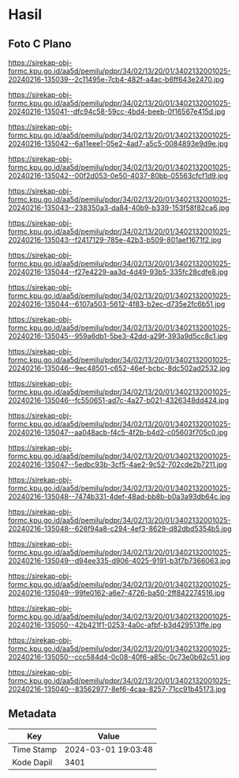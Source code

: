 # Hasil

## Foto C Plano

https://sirekap-obj-formc.kpu.go.id/aa5d/pemilu/pdpr/34/02/13/20/01/3402132001025-20240216-135039--2c11495e-7cb4-482f-a4ac-b6ff643e2470.jpg

https://sirekap-obj-formc.kpu.go.id/aa5d/pemilu/pdpr/34/02/13/20/01/3402132001025-20240216-135041--dfc94c58-59cc-4bd4-beeb-0f16567e415d.jpg

https://sirekap-obj-formc.kpu.go.id/aa5d/pemilu/pdpr/34/02/13/20/01/3402132001025-20240216-135042--6a11eee1-05e2-4ad7-a5c5-0084893e9d9e.jpg

https://sirekap-obj-formc.kpu.go.id/aa5d/pemilu/pdpr/34/02/13/20/01/3402132001025-20240216-135042--00f2d053-0e50-4037-80bb-05563cfcf1d9.jpg

https://sirekap-obj-formc.kpu.go.id/aa5d/pemilu/pdpr/34/02/13/20/01/3402132001025-20240216-135043--238350a3-da84-40b9-b339-153f58f82ca6.jpg

https://sirekap-obj-formc.kpu.go.id/aa5d/pemilu/pdpr/34/02/13/20/01/3402132001025-20240216-135043--f2417129-785e-42b3-b509-801aef1671f2.jpg

https://sirekap-obj-formc.kpu.go.id/aa5d/pemilu/pdpr/34/02/13/20/01/3402132001025-20240216-135044--f27e4229-aa3d-4d49-93b5-335fc28cdfe8.jpg

https://sirekap-obj-formc.kpu.go.id/aa5d/pemilu/pdpr/34/02/13/20/01/3402132001025-20240216-135044--6107a503-5612-4f83-b2ec-d735e2fc6b51.jpg

https://sirekap-obj-formc.kpu.go.id/aa5d/pemilu/pdpr/34/02/13/20/01/3402132001025-20240216-135045--959a6db1-5be3-42dd-a29f-393a9d5cc8c1.jpg

https://sirekap-obj-formc.kpu.go.id/aa5d/pemilu/pdpr/34/02/13/20/01/3402132001025-20240216-135046--9ec48501-c652-46ef-bcbc-8dc502ad2532.jpg

https://sirekap-obj-formc.kpu.go.id/aa5d/pemilu/pdpr/34/02/13/20/01/3402132001025-20240216-135046--fc550651-ad7c-4a27-b021-4326348dd424.jpg

https://sirekap-obj-formc.kpu.go.id/aa5d/pemilu/pdpr/34/02/13/20/01/3402132001025-20240216-135047--aa048acb-f4c5-4f2b-b4d2-c05603f705c0.jpg

https://sirekap-obj-formc.kpu.go.id/aa5d/pemilu/pdpr/34/02/13/20/01/3402132001025-20240216-135047--5edbc93b-3cf5-4ae2-9c52-702cde2b7211.jpg

https://sirekap-obj-formc.kpu.go.id/aa5d/pemilu/pdpr/34/02/13/20/01/3402132001025-20240216-135048--7474b331-4def-48ad-bb8b-b0a3a93db64c.jpg

https://sirekap-obj-formc.kpu.go.id/aa5d/pemilu/pdpr/34/02/13/20/01/3402132001025-20240216-135048--626f94a8-c294-4ef3-8629-d82dbd5354b5.jpg

https://sirekap-obj-formc.kpu.go.id/aa5d/pemilu/pdpr/34/02/13/20/01/3402132001025-20240216-135049--d94ee335-d906-4025-9191-b3f7b7366063.jpg

https://sirekap-obj-formc.kpu.go.id/aa5d/pemilu/pdpr/34/02/13/20/01/3402132001025-20240216-135049--99fe0162-a6e7-4726-ba50-2ff842274516.jpg

https://sirekap-obj-formc.kpu.go.id/aa5d/pemilu/pdpr/34/02/13/20/01/3402132001025-20240216-135050--42b421f1-0253-4a0c-afbf-b3d429513ffe.jpg

https://sirekap-obj-formc.kpu.go.id/aa5d/pemilu/pdpr/34/02/13/20/01/3402132001025-20240216-135050--ccc584d4-0c08-40f6-a85c-0c73e0b62c51.jpg

https://sirekap-obj-formc.kpu.go.id/aa5d/pemilu/pdpr/34/02/13/20/01/3402132001025-20240216-135040--83562977-8ef6-4caa-8257-71cc91b45173.jpg


## Metadata

| Key        | Value               |
| ---------- | ------------------- |
| Time Stamp | 2024-03-01 19:03:48 |
| Kode Dapil | 3401                |



